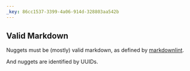 ```yaml
---
_key: 86cc1537-3399-4a06-914d-328803aa542b
---
```


## Valid Markdown

Nuggets must be (mostly) valid markdown, as defined by [markdownlint](https://github.com/DavidAnson/markdownlint/blob/main/doc/Rules.md).

And nuggets are identified by UUIDs.
